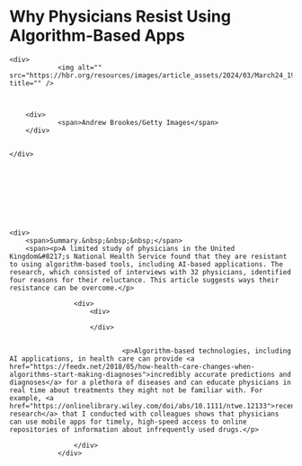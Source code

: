 # Why Physicians Resist Using Algorithm-Based Apps

<div>




	<div>
				<img alt="" src="https://hbr.org/resources/images/article_assets/2024/03/March24_19_154340807.jpg" title="" />



		<div>
				<span>Andrew Brookes/Getty Images</span>
		</div>


	</div>




	




	<div>
		<span>Summary.&nbsp;&nbsp;&nbsp;</span>
		<span><p>A limited study of physicians in the United Kingdom&#8217;s National Health Service found that they are resistant to using algorithm-based tools, including AI-based applications. The research, which consisted of interviews with 32 physicians, identified four reasons for their reluctance. This article suggests ways their resistance can be overcome.</p>
</span>
	</div>

					<div>
						<div>
	
						</div>

						
								<p>Algorithm-based technologies, including AI applications, in health care can provide <a href="https://feedx.net/2018/05/how-health-care-changes-when-algorithms-start-making-diagnoses">incredibly accurate predictions and diagnoses</a> for a plethora of diseases and can educate physicians in real time about treatments they might not be familiar with. For example, <a href="https://onlinelibrary.wiley.com/doi/abs/10.1111/ntwe.12133">recent research</a> that I conducted with colleagues shows that physicians can use mobile apps for timely, high-speed access to online repositories of information about infrequently used drugs.</p>
						
<!-- citation -->
					</div>
				</div>